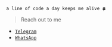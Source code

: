 `a line of code a day keeps me alive 🍀`


> Reach out to me
  - [`Telegram`](https://t.me/deviyke)
  - [`WhatsApp`](https://wa.me/+233242836871)

<!---
iykex/iykex is a ✨ special ✨ repository because its `README.md` (this file) appears on your GitHub profile.
You can click the Preview link to take a look at your changes.
--->

